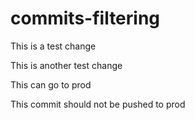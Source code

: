 # commits-filtering

This is a test change

This is another test change

This can go to prod

This commit should not be pushed to prod
